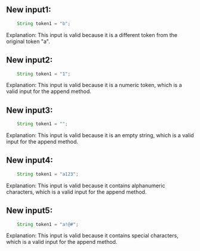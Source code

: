 ## New input1:
```java
    String token1 = "b";
```
Explanation: This input is valid because it is a different token from the original token "a".

## New input2:
```java
    String token1 = "1";
```
Explanation: This input is valid because it is a numeric token, which is a valid input for the append method.

## New input3:
```java
    String token1 = "";
```
Explanation: This input is valid because it is an empty string, which is a valid input for the append method.

## New input4:
```java
    String token1 = "a123";
```
Explanation: This input is valid because it contains alphanumeric characters, which is a valid input for the append method.

## New input5:
```java
    String token1 = "a!@#";
```
Explanation: This input is valid because it contains special characters, which is a valid input for the append method.
